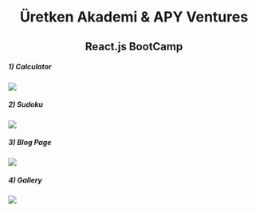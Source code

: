 <h1 align="center">Üretken Akademi & APY Ventures </h1>
<h2 align="center">React.js BootCamp</h2>

<h5>1) Calculator </h5>
<img align="center" src="https://raw.githubusercontent.com/thenesern/uretken-akademi-react/master/assets/hesapMakinesi.png"/>

<h5>2) Sudoku </h5>
<img align="center" src="https://raw.githubusercontent.com/thenesern/uretken-akademi-react/master/assets/sudoku.png"/>

<h5>3) Blog Page </h5>
<img align="center" src="https://raw.githubusercontent.com/thenesern/uretken-akademi-react/master/assets/blog.png"/>

<h5>4) Gallery </h5>
<img align="center" src="https://raw.githubusercontent.com/thenesern/uretken-akademi-react/master/assets/galeri.png"/>
